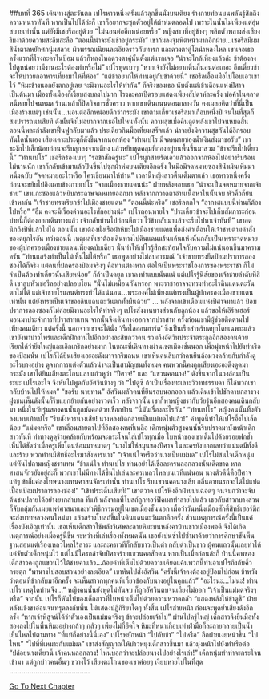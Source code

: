 ##บทที่ 365 เดินทางสู่ตะวันตก
เปโรหาวหนึ่งครั้งแล้วลุกขึ้นนั่งบนเตียง ร่างกายท่อนบนพลันรู้สึกถึงความหนาวทันที หากเป็นไปได้ล่ะก็ เขาก็อยากจะซุกตัวอยู่ใต้ผ้าห่มตลอดไป เพราะในนั้นไม่เพียงแต่อุ่นสบายเท่านั้น แต่ยังมีเชอรีลอยู่ด้วย
“ไม่นอนต่ออีกหน่อยหรือ” หญิงสาวที่อยู่ข้างๆ พลิกตัวพลางส่งเสียงงึมงำด้วยความสะลึมสะลือ “ตอนนี้น่าจะยังเช้าอยู่กระมัง”
เขาก้มลงจุมพิตหน้าผากอีกฝ่าย...เชอรีลมีผมสีน้ำตาลหยักศกนุ่มสลวย ผิวพรรณเนียนละเอียดราวกับทารก และดวงตาคู่โตน่าหลงใหล เขาเจอเธอครั้งแรกที่โรงละครในป้อม แล้วก็หลงใหลดวงตาคู่นั้นตั้งแต่แรกเจอ
“น่าจะใกล้เที่ยงแล้วล่ะ ข้าต้องลงไปดูหน่อยว่ามีงานอะไรต้องทำหรือไม่” เปโรพูดเบาๆ “หากเจ้ายังไม่อยากตื่นก็นอนต่อเถอะ อีกเดี๋ยวข้าจะให้บ่าวยกอาหารเที่ยงมาให้ที่ห้อง”
“แต่ข้าอยากให้ท่านอยู่กับข้าด้วยนี่” เชอรีลเอื้อมมือไปโอบเอวเขาไว้ “หิมะข้างนอกยังตกอยู่เลย จะมีงานอะไรให้ทำกัน”
ก็จริงของเธอ นับตั้งแต่เข้าเดือนแห่งปีศาจเป็นต้นมา เมืองทั้งเมืองก็เงียบสงบลงไปมาก โรงละครเปิดรอบแสดงเพียงสัปดาห์ละครั้ง พ่อค้าในตลาดหนีหายไปจนหมด ร้านเหล้าก็ปิดกิจการชั่วคราว หากเขาเดินถนนตอนกลางวัน คงเผลอคิดว่าที่นี่เป็นเมืองร้างแน่ๆ
เช่นนั้น...นอนต่ออีกหน่อยดีกว่ากระมัง เขาตามเกี้ยวเชอรีลมาเกือบหนึ่งปี จนในที่สุดก็สมปรารถนาเสียที ดังนั้นจึงไม่อยากจากเธอไปไหนทั้งนั้น ความสุขเมื่อคืนดูดพลังเขาไปจนหมดสิ้น ตอนนี้พละกำลังเขาฟื้นฟูกลับมาแล้ว ประเดี๋ยวกินมื้อเที่ยงเสร็จแล้ว น่าจะยังมีความสุขกันได้อีกรอบ
ทันใดนั้นเอง เสียงเคาะประตูก็ดังขึ้นจากนอกห้อง
“ท่านเปโร มีจดหมายซองน้ำเงินส่งมาขอรับ”
เขาชะงักไปเล็กน้อยก่อนจะรีบลุกลงจากเตียง แล้วหยิบชุดคลุมที่กองอยู่บนพื้นขึ้นมาสวม “ข้าจะรีบไปเดี๋ยวนี้”
“ท่านเปโร” เชอรีลร้องเบาๆ
“รอข้าสักครู่นะ” เปโรผูกสายรัดเอวแล้วออกจากห้องไปอย่างรีบร้อน ไม่นานนัก เขาก็กลับเข้ามาแล้วปีนขึ้นไปซุกผ้าห่มบนเตียงอีกครั้ง ในมือมีจดหมายซองสีน้ำเงินเพิ่มมาหนึ่งฉบับ
“จดหมายอะไรหรือ ใครเขียนมาให้ท่าน” เวลานี้หญิงสาวตื่นเต็มตาแล้ว เธอหาวหนึ่งครั้งก่อนจะขยับไปอิงแอบข้างกายเปโร
“จากเมืองชายแดนน่ะ” ฝ่ายหลังตอบเธอ “น่าจะเป็นจดหมายจากเจ้าชาย”
เขาแกะซองแล้วหยิบกระดาษจดหมายออกมา หลังจากกวาดตาอ่านเนื้อหาในนั้นจบ หัวคิ้วก็ย่นเข้าหากัน “เจ้าชายทรงเรียกข้าไปเมืองชายแดน”
“ตอนนี้น่ะหรือ” เชอรีลตกใจ “อากาศแบบนี้ท่านก็ต้องไปหรือ”
“อืม คงจะมีเรื่องด่วนอะไรสักอย่างน่ะ” เปโรถอนหายใจ “ประเดี๋ยวข้าจะไปเก็บสัมภาระก่อน บ่ายนี้ก็ต้องออกเดินทางแล้ว เจ้ากลับบ้านไปก่อนดีกว่า ไว้ข้ากลับมาแล้วจะรีบไปหาเจ้าทันที” เขาอดนึกถึงปีที่แล้วไม่ได้ ตอนนั้น เขาต้องนั่งเรือฝ่าหิมะไปเมืองชายแดนเพื่อส่งคำเตือนให้เจ้าชายตามคำสั่งของดยุกไรอัน ทว่าตอนนี้ เหตุผลที่เขาต้องเดินทางไปดินแดนแร้นแค้นแห่งนั้นกลับเป็นเพราะจดหมายของผู้ปกครองเมืองชายแดนเพียงฉบับเดียว นั่นทำให้เปโรรู้สึกสะท้อนใจกับความไม่แน่นอนขึ้นมาครามครัน
“ท่านแสร้งทำเป็นไม่เห็นไม่ได้หรือ” เธอพูดอย่างไม่สบอารมณ์ “เจ้าชายทรงยึดป้อมปราการลองซองได้ก็จริง แต่คนที่ปกครองป้อมจริงๆ คือท่านต่างหาก ต่อให้เป็นพระราชโองการของพระราชา ก็ไม่จำเป็นต้องทำเดี๋ยวนั้นเสียหน่อย”
ก็ถ้าเป็นดยุก เขาคงทำแบบนั้นแน่ แต่เปโรรู้นิสัยของเจ้าชายลำดับที่สี่ดี เขาลูบหัวเชอรีลอย่างปลอบโยน “นั่นไม่เหมือนกันหรอก พระราชาอาจจะทรงทำอะไรดินแดนตะวันตกไม่ได้ แต่เจ้าชายโรแลนด์ทรงทำได้แน่นอน...พระองค์ไม่เพียงแต่ทรงเป็นผู้ปกครองเมืองชายแดนเท่านั้น แต่ยังทรงเป็นเจ้าของดินแดนตะวันตกทั้งผืนด้วย”
...
หลังจากเข้าเดือนแห่งปีศาจมาแล้ว ป้อมปราการลองซองก็ไม่ค่อยมีงานอะไรให้ทำจริงๆ เปโรสั่งงานบางส่วนกับลูกน้อง แล้วขอให้เอิร์ลเฮอร์มอนมาประจำการที่ปราสาทแทน จากนั้นจึงเดินทางออกจากปราสาท ครั้งก่อนเขามีผู้ช่วยติดตามไปเพียงคนเดียว แต่ครั้งนี้ นอกจากเขาจะได้นั่ง ‘เรือไลออนฮาร์ต’ ซึ่งเป็นเรือสำหรับดยุกโดยเฉพาะแล้ว เขายังพาบ่าวไพร่และเด็กฝึกงานไปอีกอย่างละสิบกว่าคน รวมถึงอัศวินประจำตระกูลอีกสองคนด้วย เรียกได้ว่ายิ่งใหญ่และเอิกเกริกอย่างมาก
ในขณะที่เดินทางผ่านเขตเมืองชั้นนอก เพื่อมุ่งหน้าไปยังท่าเรือของป้อมนั้น เปโรก็ได้ยินเสียงเอะอะดังมาจากริมถนน
เขาเห็นคนสิบกว่าคนยืนล้อมวงคล้ายกับกำลังดูอะไรบางอย่าง ดูจากการแต่งตัวแล้วน่าจะเป็นสามัญชนทั้งหมด คนพวกนี้คงถูกเสียงเอะอะดึงดูดมากระมัง เขาได้ยินเสียงตะโกนแสบแก้วหูว่า “ปีศาจ!” และ “แขวนคอนาง!” ดังขึ้นจากในวงล้อมเป็นระยะ
เปโรเอะใจ จึงหันไปพูดกับอัศวินข้างๆ ว่า “ไปดูซิ ถ้าเป็นเรื่องทะเลาะวิวาทธรรมดา ก็ไล่พวกเขากลับบ้านไปให้หมด”
“ขอรับ นายท่าน”
อัศวินผลักคนที่ยืนรอบนอกออก แล้วเดินเข้าไปชักดาบกลางวง ฝูงชนเห็นดังนั้นก็รีบแยกย้ายกันอย่างรวดเร็ว หลังจากนั้น เขาก็พาหญิงชรากับวัยรุ่นอีกสองคนเดินกลับมา หนึ่งในวัยรุ่นสองคนนั้นถูกมัดคอด้วยเชือกป่าน
“นี่มันเรื่องอะไรกัน”
“ท่านเปโร” หญิงคนนั้นทิ้งตัวลงแทบเท้าเปโร “รีบสังหารนางเสีย! นางหลงผิดกลายเป็นแม่มดไปแล้ว!”
คำพูดนี้ทำให้เปโรอึ้งไปเล็กน้อย “แม่มดหรือ” เขาเลื่อนสายตาไปที่อีกสองคนที่เหลือ เด็กหนุ่มตัวสูงคนนั้นรีบปราดมาบังหน้าเด็กสาวทันที ท่าทางดูดุร้ายคล้ายกับพร้อมจะกระโจนใส่เปโรทุกเมื่อ ใบหน้าของเขาเต็มไปด้วยรอยฟกช้ำ เห็นได้ชัดว่าเมื่อครู่เพิ่งโดนซ้อมมาหมาดๆ “นางไม่ใช่สมุนของปีศาจ ในละครยังบอกเลยว่าแม่มดมีทั้งดีและร้าย พวกท่านมีสิทธิ์อะไรมาสังหารนาง”
“เจ้าแน่ใจหรือว่านางเป็นแม่มด” เปโรไม่สนใจเด็กหนุ่ม แต่หันไปถามหญิงชราแทน
“ข้าแน่ใจ ท่านเปโร ท่านอย่าได้เชื่อละครหลอกลวงนั่นเด็ดขาด หากศาสนจักรยังอยู่ล่ะก็ พวกเขาไม่มีทางได้ขึ้นไปเล่นละครเหลวไหลบนเวทีแน่นอน นางตัวดีนี่คือปีศาจแท้ๆ ข้าก็แค่ลงโทษนางแทนศาสนจักรเท่านั้น ท่านเปโร รีบแขวนคอนางเสีย กลิ่นอายนรกจะได้ไม่แปดเปื้อนป้อมปราการลองซอง!”
“เข้าประเด็นเสียที!” เขาตวาด
เปโรฟังอีกฝ่ายบ่นฉอดๆ จนจบกว่าจะจับต้นชนปลายได้อย่างยากลำบาก ที่แท้ หลังจากที่โบสถ์ถูกทอว์ฟิคเผาทำลายไปแล้ว เธอกับสาวกบางส่วนก็จับกลุ่มกันเผยแพร่ศาสนาและทำพิธีกรรมอยู่ในเขตเมืองชั้นนอก เผื่อว่าวันหนึ่งเมืองศักดิ์สิทธิ์เฮอร์มีสจะส่งบาทหลวงคนใหม่มา แล้วสร้างโบสถ์ขึ้นในดินแดนตะวันตกอีกครั้ง ส่วนเหตุการณ์ครั้งนี้เป็นแค่เรื่องบังเอิญเท่านั้น เธอเห็นเด็กสาวใช้พลังวิเศษละลายหิมะบนหลังคาบ้านชาวเมืองพอดี จึงได้เกิดเหตุการณ์อย่างเมื่อครู่นี้ขึ้น
ระหว่างที่เล่าเรื่องทั้งหมดนั้น เธอยังบ่นซ้ำไปซ้ำมาด้วยว่าการศึกษาขั้นพื้นฐานสอนแต่เรื่องเหลวไหลไร้สาระ และละครเวทีก็กลับขาวเป็นดำ กลับดำเป็นขาว ผู้คนแถวนั้นเลยทำได้แค่จับตัวเด็กหนุ่มไว้ แต่ไม่มีใครกล้าจับปีศาจร้ายแขวนคอสักคน หากเป็นเมื่อก่อนล่ะก็ ป่านนี้ศพของเด็กสาวคงถูกแขวนไว้ใต้ชายคาแล้ว...ถ้อยคำที่เต็มไปด้วยความเคียดแค้นพวกนี้ทำเอาเปโรถึงกับคิ้วกระตุก
“พานางไปสอบสวนอย่างละเอียด” เขาหันไปสั่งอัศวิน “ครั้งนี้เจ้าคงต้องอยู่ป้อมไปก่อน ข้าหวังว่าตอนที่ข้ากลับมาอีกครั้ง จะเห็นสาวกทุกคนที่เกี่ยวข้องกับนางอยู่ในคุกแล้ว”
“อะไรนะ...ไม่นะ! ท่านเปโร เหตุใดท่านจึง...” หญิงคนนั้นยังพูดไม่ทันจบ ก็ถูกอัศวินตบจนเถียงไม่ออก
“เจ้าเป็นแม่มดจริงๆ หรือ” จากนั้น เปโรก็หันไปมองเด็กสาวที่ใบหน้าเต็มไปด้วยความหวาดกลัว “แสดงพลังให้ข้าดูซิ”
ฝ่ายหลังแข้งขาอ่อนจนทรุดลงกับพื้น ไม่แสดงปฏิกิริยาใดๆ ทั้งสิ้น
เปโรส่ายหน้า ก่อนจะพูดย้ำเสียงดังอีกครั้ง “หากเจ้าพิสูจน์ได้ว่าตัวเองเป็นแม่มดจริงๆ ข้าจะปล่อยเจ้าไป”
ผ่านไปครู่ใหญ่ เด็กสาวจึงยื่นมือทั้งสองลงไปในพื้นหิมะอย่างกล้าๆ กลัวๆ เพียงไม่กี่อึดใจ หิมะที่หนาเกือบเท่าฝ่ามือก็ละลายกลายเป็นน้ำเย็นไหลไปตามทาง
“ที่แท้ก็อย่างนี้นี่เอง” เปโรพยักหน้า “ไปกับข้า”
“ไปหรือ” อีกฝ่ายเงยหน้าขึ้น “ไปไหน”
“ไปที่ที่เหมาะกับแม่มด” เขาส่งสัญญาณให้บ่าวพยุงเด็กสาวขึ้นมา แล้วมุ่งหน้าไปยังท่าเรือต่อ
“ปล่อยนางเดี๋ยวนี้ เจ้าคนหลอกลวง! ไหนบอกว่าจะปล่อยนางไปอย่างไรเล่า!” เด็กหนุ่มทำท่าจะกระโจนเข้ามา แต่ถูกบ่าวคนอื่นๆ ขวางไว้ เสียงตะโกนของเขาค่อยๆ เงียบหายไปในที่สุด
………………………………….


[Go To Next Chapter]( ./278.md)